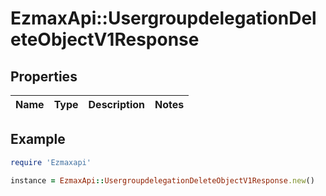 # EzmaxApi::UsergroupdelegationDeleteObjectV1Response

## Properties

| Name | Type | Description | Notes |
| ---- | ---- | ----------- | ----- |

## Example

```ruby
require 'Ezmaxapi'

instance = EzmaxApi::UsergroupdelegationDeleteObjectV1Response.new()
```

